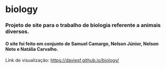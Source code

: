 # biology
### Projeto de site para o trabalho de biologia referente a animais diversos.
#### O site foi feito em conjunto de Samuel Camargo, Nelson Júnior, Nelson Neto e Natália Carvalho.

Link de visualização: https://daviesf.github.io/biology/


